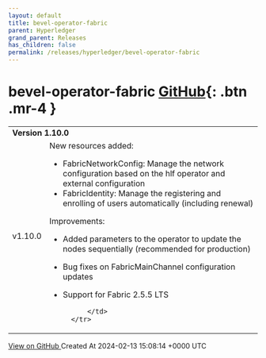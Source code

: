 ```yaml
---
layout: default
title: bevel-operator-fabric
parent: Hyperledger
grand_parent: Releases
has_children: false
permalink: /releases/hyperledger/bevel-operator-fabric
---
```


# bevel-operator-fabric <span class="fs-3 right-align">[GitHub](https://github.com/hyperledger/bevel-operator-fabric){: .btn .mr-4 }</span>


<div>
    <table>
        <tr>
            <td colspan="2">
                <b>
                    Version 1.10.0
                </b>
            </td>
        </tr>
        <tr>
            <td>
                <span class="chip">
                    v1.10.0
                </span>
            </td>
            <td>
                New resources added:

- FabricNetworkConfig: Manage the network configuration based on the hlf operator and external configuration
- FabricIdentity: Manage the registering and enrolling of users automatically (including renewal)

Improvements:
- Added parameters to the operator to update the nodes sequentially (recommended for production)
- Bug fixes on FabricMainChannel configuration updates
- Support for Fabric 2.5.5 LTS

            </td>
        </tr>
    </table>
    <a href="https://github.com/hyperledger/bevel-operator-fabric/releases/tag/v1.10.0" class=".btn">
        View on GitHub
    </a>
    <span class="right-align">
        Created At 2024-02-13 15:08:14 +0000 UTC
    </span>
</div>

